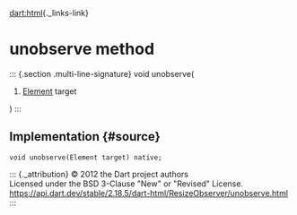 [dart:html](../../dart-html/dart-html-library){._links-link}

unobserve method
================

::: {.section .multi-line-signature}
void unobserve(

1.  [Element](../element-class) target

)
:::

Implementation {#source}
--------------

``` {.language-dart data-language="dart"}
void unobserve(Element target) native;
```

::: {._attribution}
© 2012 the Dart project authors\
Licensed under the BSD 3-Clause \"New\" or \"Revised\" License.\
<https://api.dart.dev/stable/2.18.5/dart-html/ResizeObserver/unobserve.html>
:::
